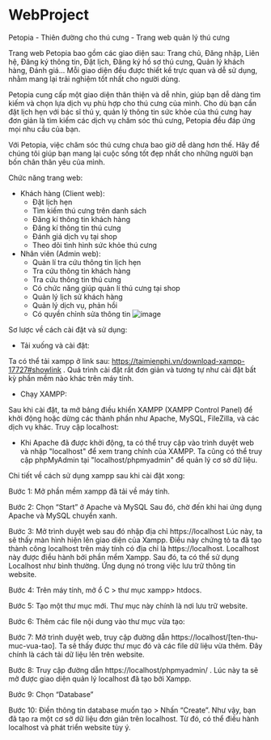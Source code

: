 # WebProject
Petopia - Thiên đường cho thú cưng - Trang web quản lý thú cưng

Trang web Petopia bao gồm các giao diện sau: Trang chủ, Đăng nhập, Liên hệ, Đăng ký thông tin, Đặt lịch, Đăng ký hồ sơ thú cưng, Quản lý khách hàng, Đánh giá... Mỗi giao diện đều được thiết kế trực quan và dễ sử dụng, nhằm mang lại trải nghiệm tốt nhất cho người dùng.

Petopia cung cấp một giao diện thân thiện và dễ nhìn, giúp bạn dễ dàng tìm kiếm và chọn lựa dịch vụ phù hợp cho thú cưng của mình. Cho dù bạn cần đặt lịch hẹn với bác sĩ thú y, quản lý thông tin sức khỏe của thú cưng hay đơn giản là tìm kiếm các dịch vụ chăm sóc thú cưng, Petopia đều đáp ứng mọi nhu cầu của bạn.

Với Petopia, việc chăm sóc thú cưng chưa bao giờ dễ dàng hơn thế. Hãy để chúng tôi giúp bạn mang lại cuộc sống tốt đẹp nhất cho những người bạn bốn chân thân yêu của mình.

Chức năng trang web:
- Khách hàng (Client web):
  + Đặt lịch hẹn
  + Tìm kiếm thú cưng trên danh sách
  + Đăng kí thông tin khách hàng
  + Đăng kí thông tin thú cưng
  + Đánh giá dịch vụ tại shop
  + Theo dõi tình hình sức khỏe thú cưng
- Nhân viên (Admin web):
  + Quản lí tra cứu thông tin lịch hẹn
  + Tra cứu thông tin khách hàng
  + Tra cứu thông tin thú cưng
  + Có chức năng giúp quản lí thú cưng tại shop
  + Quản lý lịch sử khách hàng
  + Quản lý dịch vụ, phản hồi
  + Có quyền chỉnh sửa thông tin
![image](https://github.com/khanguyen69/WebProject/assets/145459744/1720fbc0-7dc7-4a80-b029-230c555f54f7)

Sơ lược về cách cài đặt và sử dụng:

- Tải xuống và cài đặt:
  
Ta có thể tải xampp ở link sau: https://taimienphi.vn/download-xampp-17727#showlink .
Quá trình cài đặt rất đơn giản và tương tự như cài đặt bất kỳ phần mềm nào khác trên máy tính.

- Chạy XAMPP:
  
Sau khi cài đặt, ta mở bảng điều khiển XAMPP (XAMPP Control Panel) để khởi động hoặc dừng các thành phần như Apache, MySQL, FileZilla, và các dịch vụ khác.
Truy cập localhost:

- Khi Apache đã được khởi động, ta có thể truy cập vào trình duyệt web và nhập "localhost" để xem trang chính của XAMPP. Ta cũng có thể truy cập phpMyAdmin tại "localhost/phpmyadmin" để quản lý cơ sở dữ liệu.
  
Chi tiết về cách sử dụng xampp sau khi cài đặt xong:

Bước 1: Mở phần mềm xampp đã tải về máy tính.

Bước 2: Chọn “Start” ở Apache và MySQL
Sau đó, chờ đến khi hai ứng dụng Apache và MySQL chuyển xanh.

Bước 3: Mở trình duyệt web sau đó nhập địa chỉ https://localhost
Lúc này, ta sẽ thấy màn hình hiện lên giao diện của Xampp. Điều này chứng tỏ ta đã tạo thành công localhost trên máy tính có địa chỉ là https://localhost. Localhost này được điều hành bởi phần mềm Xampp.
Sau đó, ta có thể sử dụng Localhost như bình thường. Ứng dụng nó trong việc lưu trữ thông tin website.

Bước 4: Trên máy tính, mở ổ C > thư mục xampp> htdocs.

Bước 5: Tạo một thư mục mới. Thư mục này chính là nơi lưu trữ website.

Bước 6: Thêm các file nội dung vào thư mục vừa tạo:

Bước 7: Mở trình duyệt web, truy cập đường dẫn https://localhost/[ten-thu-muc-vua-tao]. Ta sẽ thấy được thư mục đó và các file dữ liệu vừa thêm. Đây chính là cách tải dữ liệu lên trên website. 

Bước 8: Truy cập đường dẫn https://localhost/phpmyadmin/ . Lúc này ta sẽ mở được giao diện quản lý localhost đã tạo bởi Xampp.

Bước 9: Chọn “Database”

Bước 10: Điền thông tin database muốn tạo > Nhấn “Create”. Như vậy, bạn đã tạo ra một cơ sở dữ liệu đơn giản trên localhost. Từ đó, có thể điều hành localhost và phát triển website tùy ý.

 

